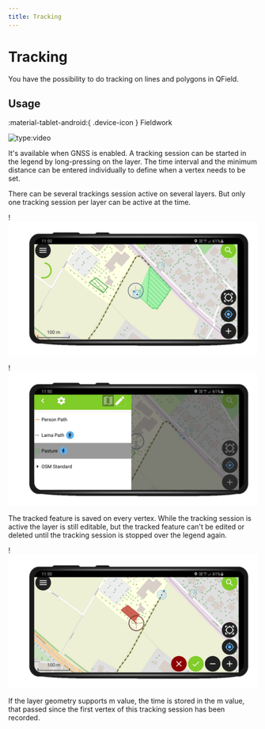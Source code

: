 ```yaml
---
title: Tracking
---
```


# Tracking

You have the possibility to do tracking on lines and polygons in QField.

## Usage
:material-tablet-android:{ .device-icon } Fieldwork

![type:video](https://player.vimeo.com/video/499958163)

It's available when GNSS is enabled. A tracking session can be started
in the legend by long-pressing on the layer. The time interval and the
minimum distance can be entered individually to define when a vertex
needs to be set.

There can be several trackings session active on several layers. But
only one tracking session per layer can be active at the time.

!![tracking layers](../assets/images/track_lines_tracking_layers1.png)

!![tracking layers](../assets/images/track_lines_tracking_layers2.png)

The tracked feature is saved on every vertex. While the tracking session
is active the layer is still editable, but the tracked feature can't be
edited or deleted until the tracking session is stopped over the legend
again.

!![stop tracking](../assets/images/track_lines_stop_tracking_delete.png)

If the layer geometry supports m value, the time is stored in the m
value, that passed since the first vertex of this tracking session has
been recorded.
